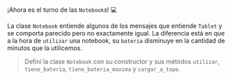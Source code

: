 ¡Ahora es el turno de las `Notebook`s! :computer:

La clase `Notebook` entiende algunos de los mensajes que entiende `Tablet` y se comporta parecido pero no exactamente igual. La diferencia está en que a la hora de `utilizar` una notebook, su `bateria` disminuye en la cantidad de minutos que la utilicemos.

> Definí la clase `Notebook` con su constructor y sus métodos `utilizar`, `tiene_bateria`,  `tiene_bateria_maxima` y `cargar_a_tope`.